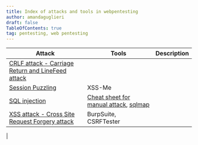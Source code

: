 ```yaml
---
title: Index of attacks and tools in webpentesting
author: amandaguglieri
draft: false
TableOfContents: true
tag: pentesting, web pentesting
---
```


| Attack | Tools| Description |
| ------------- | ---- | ----------- |
| [CRLF attack - Carriage Return and LineFeed attack](carriage-return-and-linefeed-crlf.md) |  |  |
| [Session Puzzling](session-puzzling-or-session-variable-overloading.md) | XSS-Me |  |
| [SQL injection](sql-injection.md) | [Cheat sheet for manual attack](sqli-manual-attack.md), [sqlmap](sqlmap.md) |  |
| [XSS attack - Cross Site Request Forgery attack](cross-site-request-forgery-csrf.md) | BurpSuite, CSRFTester |  |
| 
